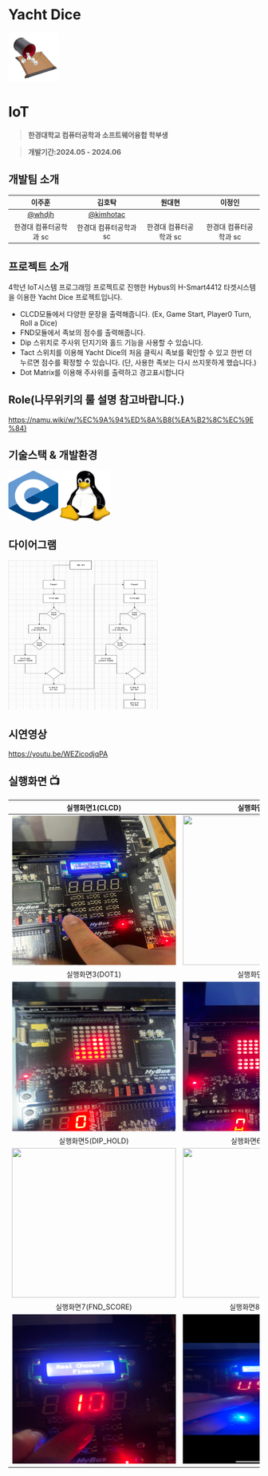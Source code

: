 # Yacht Dice
<img src="/image/title.jpg" width="100" height="100"/>

# IoT 
> **한경대학교 컴퓨터공학과 소프트웨어융합 학부생**

> **개발기간:2024.05 - 2024.06**

## 개발팀 소개
|      이주훈       |       김호탁      |       원대현     |       이정인     |
| :-------------: | :-------------: | :-------------: | :-------------: |
|   [@whdjh](https://github.com/whdjh)   |    [@kimhotac](https://github.com/kimhotac)   |  |  |
| 한경대 컴퓨터공학과 sc | 한경대 컴퓨터공학과 sc | 한경대 컴퓨터공학과 sc | 한경대 컴퓨터공학과 sc |

## 프로젝트 소개
4학년 IoT시스템 프로그래밍 프로젝트로 진행한 Hybus의 H-Smart4412 타겟시스템을 이용한 Yacht Dice 프로젝트입니다. 
- CLCD모듈에서 다양한 문장을 출력해줍니다. (Ex, Game Start, Player0 Turn, Roll a Dice)
- FND모듈에서 족보의 점수를 출력해줍니다.
- Dip 스위치로 주사위 던지기와 홀드 기능을 사용할 수 있습니다.
- Tact 스위치를 이용해 Yacht Dice의 처음 클릭시 족보를 확인할 수 있고 한번 더 누르면 점수를 확정할 수 있습니다. (단, 사용한 족보는 다시 쓰지못하게 했습니다.)
- Dot Matrix를 이용해 주사위를 출력하고 경고표시합니다

## Role(나무위키의 룰 설명 참고바랍니다.)
https://namu.wiki/w/%EC%9A%94%ED%8A%B8(%EA%B2%8C%EC%9E%84)  

## 기술스택 & 개발환경
<img src="/image/c.png" width="100" height="100"/>

<img src="/image/linux.jpeg" width="100" height="100"/>         

## 다이어그램
<img src="/image/dia.png" width="300" height="300"/>

## 시연영상
https://youtu.be/WEZicodjqPA

## 실행화면 📺
| 실행화면1(CLCD) | 실행화면2(TACT) |
| :-------------------------------------------: | :------------: |
| <img width="329" height="300" src="/image/CLCD.png"/> | <img width="329" height="300" src="/image/tact.gif"/> |  
| 실행화면3(DOT1) | 실행화면4(DOT2) |  
| <img width="329" height="300" src="/image/DOT1.png"/> | <img width="329" height="300" src="/image/DOT2.png"/> |
| 실행화면5(DIP_HOLD) | 실행화면6(DIP_ROLL) |  
| <img width="329" height="300" src="/image/dip_hold.gif"/> | <img width="329" height="300" src="/image/dip_roll.gif"/> |
| 실행화면7(FND_SCORE) |   실행화면8(FND_USEd) |  
| <img width="329" height="300" src="/image/FND1.png"/> | <img width="329" height="300" src="/image/FND2.png"/> |
